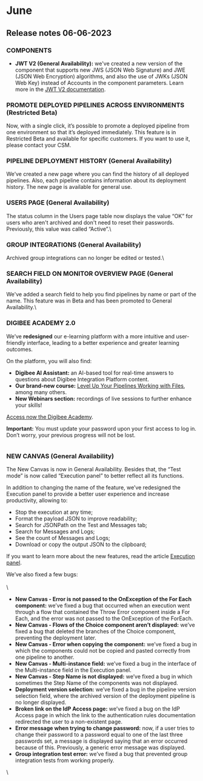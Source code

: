 # June

## Release notes 06-06-2023

### COMPONENTS

* **JWT V2 (General Availability):** we've created a new version of the component that supports new JWS (JSON Web Signature) and JWE (JSON Web Encryption) algorithms, and also the use of JWKs (JSON Web Key) instead of Accounts in the component parameters. Learn more in the [JWT V2 documentation](https://docs.digibee.com/documentation/components/security-components/jwt-v2).



### PROMOTE DEPLOYED PIPELINES ACROSS ENVIRONMENTS (Restricted Beta)

Now, with a single click, it’s possible to promote a deployed pipeline from one environment so that it’s deployed immediately. This feature is in Restricted Beta and available for specific customers. If you want to use it, please contact your CSM.



### PIPELINE DEPLOYMENT HISTORY (General Availability)

We’ve created a new page where you can find the history of all deployed pipelines. Also, each pipeline contains information about its deployment history. The new page is available for general use.



### USERS PAGE (General Availability)

The status column in the Users page table now displays the value “OK” for users who aren't archived and don't need to reset their passwords. Previously, this value was called “Active”.\


### GROUP INTEGRATIONS (General Availability)

Archived group integrations can no longer be edited or tested.\


### SEARCH FIELD ON MONITOR OVERVIEW PAGE (General Availability)

We've added a search field to help you find pipelines by name or part of the name. This feature was in Beta and has been promoted to General Availability.\


### DIGIBEE ACADEMY 2.0

We’ve **redesigned** our e-learning platform with a more intuitive and user-friendly interface, leading to a better experience and greater learning outcomes.

On the platform, you will also find:

* **Digibee AI Assistant:** an AI-based tool for real-time answers to questions about Digibee Integration Platform content.
* **Our brand-new course:** [Level Up Your Pipelines Working with Files](https://alpha.digibee.academy/wp-admin/post.php?post=8906\&action=edit\&lang=en), among many others.
* **New Webinars section:** recordings of live sessions to further enhance your skills!

[Access now the Digibee Academy](https://digibee.academy/).

**Important:** You must update your password upon your first access to log in. Don’t worry, your previous progress will not be lost.

<figure><img src="https://downloads.intercomcdn.com/i/o/757132616/e96c1ccab0853183ea776e7d/2023-05-17+11-12-14.gif" alt=""><figcaption></figcaption></figure>



### NEW CANVAS (General Availability)

The New Canvas is now in General Availability. Besides that, the “Test mode” is now called “Execution panel” to better reflect all its functions.

In addition to changing the name of the feature, we’ve redesigned the Execution panel to provide a better user experience and increase productivity, allowing to:

* Stop the execution at any time;
* Format the payload JSON to improve readability;
* Search for JSONPath on the Test and Messages tab;
* Search for Messages and Logs;
* See the count of Messages and Logs;
* Download or copy the output JSON to the clipboard;

If you want to learn more about the new features, read the article [Execution panel](https://docs.digibee.com/documentation/build/new-canvas-beta-restricted/execution-panel-beta).









We’ve also fixed a few bugs:\
\
\


* **New Canvas - Error is not passed to the OnException of the For Each component:** we’ve fixed a bug that occurred when an execution went through a flow that contained the Throw Error component inside a For Each, and the error was not passed to the OnException of the ForEach.
* **New Canvas - Flows of the Choice component aren’t displayed:** we’ve fixed a bug that deleted the branches of the Choice component, preventing the deployment later.
* **New Canvas - Error when copying the component:** we’ve fixed a bug in which the components could not be copied and pasted correctly from one pipeline to another.
* **New Canvas - Multi-instance field:** we’ve fixed a bug in the interface of the Multi-instance field in the Execution panel.
* **New Canvas - Step Name is not displayed:** we’ve fixed a bug in which sometimes the Step Name of the components was not displayed.
* **Deployment version selection:** we’ve fixed a bug in the pipeline version selection field, where the archived version of the deployment pipeline is no longer displayed.
* **Broken link on the IdP Access page:** we’ve fixed a bug on the IdP Access page in which the link to the authentication rules documentation redirected the user to a non-existent page.
* **Error message when trying to change password:** now, if a user tries to change their password to a password equal to one of the last three passwords set, a message is displayed saying that an error occurred because of this. Previously, a generic error message was displayed.
* **Group integration test error:** we’ve fixed a bug that prevented group integration tests from working properly.

\
